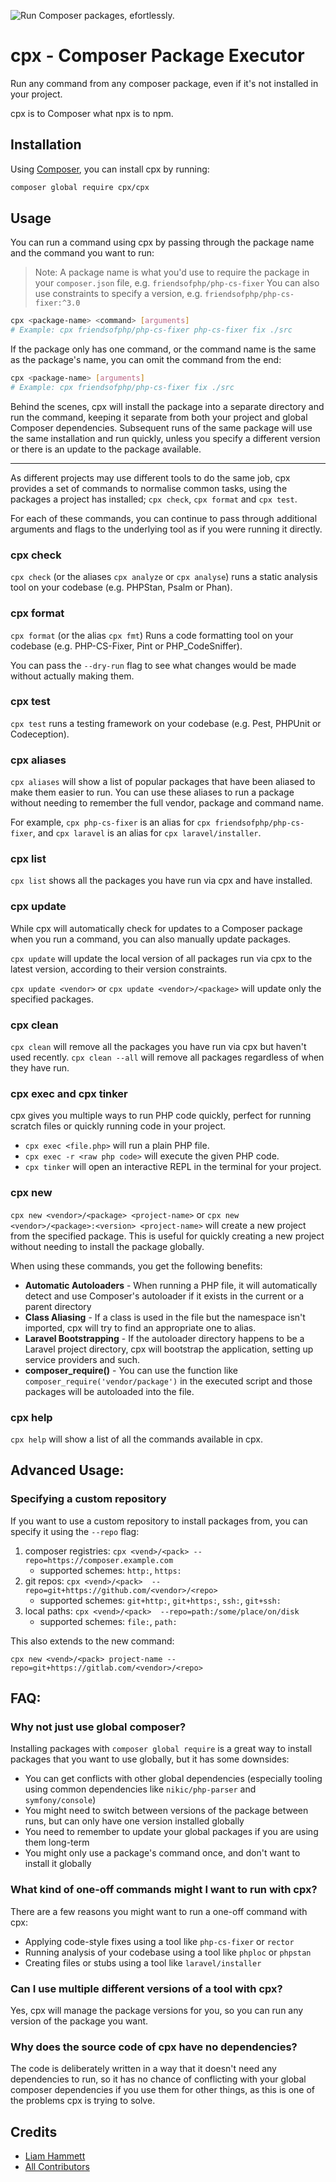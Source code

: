 ![Run Composer packages, efortlessly.](./banner.png)

# cpx - Composer Package Executor

Run any command from any composer package, even if it's not installed in your project.

cpx is to Composer what npx is to npm.

## Installation

Using [Composer](https://getcomposer.org/doc/00-intro.md), you can install cpx by running:

```bash
composer global require cpx/cpx
```

## Usage

You can run a command using cpx by passing through the package name and the command you want to run:

> Note: A package name is what you'd use to require the package in your `composer.json` file, e.g. `friendsofphp/php-cs-fixer`
> You can also use constraints to specify a version, e.g. `friendsofphp/php-cs-fixer:^3.0`

```bash
cpx <package-name> <command> [arguments]
# Example: cpx friendsofphp/php-cs-fixer php-cs-fixer fix ./src
```

If the package only has one command, or the command name is the same as the package's name, you can omit the command from the end:

```bash
cpx <package-name> [arguments]
# Example: cpx friendsofphp/php-cs-fixer fix ./src
```

Behind the scenes, cpx will install the package into a separate directory and run the command, keeping it separate from both your project and global Composer dependencies. Subsequent runs of the same package will use the same installation and run quickly, unless you specify a different version or there is an update to the package available.

---

As different projects may use different tools to do the same job, cpx provides a set of commands to normalise common tasks, using the packages a project has installed; `cpx check`, `cpx format` and `cpx test`.

For each of these commands, you can continue to pass through additional arguments and flags to the underlying tool as if you were running it directly.

### cpx check

`cpx check` (or the aliases `cpx analyze` or `cpx analyse`) runs a static analysis tool on your codebase (e.g. PHPStan, Psalm or Phan).

### cpx format

`cpx format` (or the alias `cpx fmt`) Runs a code formatting tool on your codebase (e.g. PHP-CS-Fixer, Pint or PHP_CodeSniffer).

You can pass the `--dry-run` flag to see what changes would be made without actually making them.

### cpx test

`cpx test` runs a testing framework on your codebase (e.g. Pest, PHPUnit or Codeception).

### cpx aliases

`cpx aliases` will show a list of popular packages that have been aliased to make them easier to run. You can use these aliases to run a package without needing to remember the full vendor, package and command name.

For example, `cpx php-cs-fixer` is an alias for `cpx friendsofphp/php-cs-fixer`, and `cpx laravel` is an alias for `cpx laravel/installer`.

### cpx list

`cpx list` shows all the packages you have run via cpx and have installed.

### cpx update

While cpx will automatically check for updates to a Composer package when you run a command, you can also manually update packages.

`cpx update` will update the local version of all packages run via cpx to the latest version, according to their version constraints.

`cpx update <vendor>` or `cpx update <vendor>/<package>` will update only the specified packages.

### cpx clean

`cpx clean` will remove all the packages you have run via cpx but haven't used recently. `cpx clean --all` will remove all packages regardless of when they have run.

### cpx exec and cpx tinker

cpx gives you multiple ways to run PHP code quickly, perfect for running scratch files or quickly running code in your project.

- `cpx exec <file.php>` will run a plain PHP file.
- `cpx exec -r <raw php code>` will execute the given PHP code.
- `cpx tinker` will open an interactive REPL in the terminal for your project.

### cpx new

`cpx new <vendor>/<package> <project-name>` or `cpx new <vendor>/<package>:<version> <project-name>` will create a new project from the specified package. This is useful for quickly creating a new project without needing to install the package globally.

When using these commands, you get the following benefits:

- **Automatic Autoloaders** - When running a PHP file, it will automatically detect and use Composer's autoloader if it exists in the current or a parent directory
- **Class Aliasing** - If a class is used in the file but the namespace isn't imported, cpx will try to find an appropriate one to alias.
- **Laravel Bootstrapping** - If the autoloader directory happens to be a Laravel project directory, cpx will bootstrap the application, setting up service providers and such.
- **composer_require()** - You can use the function like `composer_require('vendor/package')` in the executed script and those packages will be autoloaded into the file.

### cpx help

`cpx help` will show a list of all the commands available in cpx.

## Advanced Usage:

### Specifying a custom repository

If you want to use a custom repository to install packages from, you can specify it using the `--repo` flag:

1. composer registries: `cpx <vend>/<pack> --repo=https://composer.example.com`
   - supported schemes: `http:`, `https:`
2. git repos: `cpx <vend>/<pack>  --repo=git+https://github.com/<vendor>/<repo>`
   - supported schemes: `git+http:`, `git+https:`, `ssh:`, `git+ssh:`
3. local paths: `cpx <vend>/<pack>  --repo=path:/some/place/on/disk`
   - supported schemes: `file:`, `path:`

This also extends to the new command:

`cpx new <vend>/<pack> project-name --repo=git+https://gitlab.com/<vendor>/<repo>`

## FAQ:

### Why not just use global composer?

Installing packages with `composer global require` is a great way to install packages that you want to use globally, but it has some downsides:

- You can get conflicts with other global dependencies (especially tooling using common dependencies like `nikic/php-parser` and `symfony/console`)
- You might need to switch between versions of the package between runs, but can only have one version installed globally
- You need to remember to update your global packages if you are using them long-term
- You might only use a package's command once, and don't want to install it globally

### What kind of one-off commands might I want to run with cpx?

There are a few reasons you might want to run a one-off command with cpx:

- Applying code-style fixes using a tool like `php-cs-fixer` or `rector`
- Running analysis of your codebase using a tool like `phploc` or `phpstan`
- Creating files or stubs using a tool like `laravel/installer`

### Can I use multiple different versions of a tool with cpx?

Yes, cpx will manage the package versions for you, so you can run any version of the package you want.

### Why does the source code of cpx have no dependencies?

The code is deliberately written in a way that it doesn't need any dependencies to run, so it has no chance of conflicting with your global composer dependencies if you use them for other things, as this is one of the problems cpx is trying to solve.

## Credits

- [Liam Hammett](https://github.com/imliam)
- [All Contributors](https://github.com/imliam/cpx/contributors)

```

```

